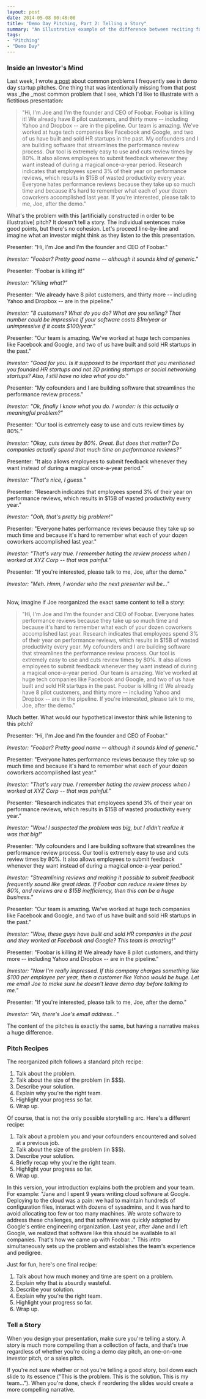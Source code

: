 ```yaml
---
layout: post
date: 2014-05-08 00:48:00
title: "Demo Day Pitching, Part 2: Telling a Story"
summary: "An illustrative example of the difference between reciting facts in a pitch vs. telling a story."
tags:
- "Pitching"
- "Demo Day"
---
```


### Inside an Investor's Mind

Last week, I wrote <a href="{{site.url}}/demo-day-pitching-part-1-common-problems" target="_blank">a post</a> about common problems I frequently see in demo day startup pitches. One thing that was intentionally missing from that post was _the _most common problem that I see, which I'd like to illustrate with a fictitious presentation:

> "Hi, I'm Joe and I'm the founder and CEO of Foobar. Foobar is killing it! We already have 8 pilot customers, and thirty more -- including Yahoo and Dropbox -- are in the pipeline. Our team is amazing. We've worked at huge tech companies like Facebook and Google, and two of us have built and sold HR startups in the past. My cofounders and I are building software that streamlines the performance review process. Our tool is extremely easy to use and cuts review times by 80%. It also allows employees to submit feedback whenever they want instead of during a magical once-a-year period. Research indicates that employees spend 3% of their year on performance reviews, which results in $15B of wasted productivity every year. Everyone hates performance reviews because they take up so much time and because it's hard to remember what each of your dozen coworkers accomplished last year. If you're interested, please talk to me, Joe, after the demo."

What's the problem with this [artificially constructed in order to be illustrative] pitch? It doesn't tell a story. The individual sentences make good points, but there's no cohesion. Let's proceed line-by-line and imagine what an investor might think as they listen to the this presentation.

Presenter: "Hi, I'm Joe and I'm the founder and CEO of Foobar."

_Investor: "Foobar? Pretty good name -- although it sounds kind of generic."_

Presenter: "Foobar is killing it!"

_Investor: "Killing what?"_

Presenter: "We already have 8 pilot customers, and thirty more -- including Yahoo and Dropbox -- are in the pipeline."

_Investor: "8 customers? What do you do? What are you selling? That number could be impressive if your software costs $1m/year or unimpressive if it costs $100/year."_

Presenter: "Our team is amazing. We've worked at huge tech companies like Facebook and Google, and two of us have built and sold HR startups in the past."

_Investor: "Good for you. Is it supposed to be important that you mentioned you founded HR startups and not 3D printing startups or social networking startups? Also, I still have no idea what you do."_

Presenter: "My cofounders and I are building software that streamlines the performance review process."

_Investor: "Ok, finally I know what you do. I wonder: is this actually a meaningful problem?"_

Presenter: "Our tool is extremely easy to use and cuts review times by 80%."

_Investor: "Okay, cuts times by 80%. Great. But does that matter? Do companies actually spend that much time on performance reviews?"_

Presenter: "It also allows employees to submit feedback whenever they want instead of during a magical once-a-year period."

_Investor: "That's nice, I guess."_

Presenter: "Research indicates that employees spend 3% of their year on performance reviews, which results in $15B of wasted productivity every year."

_Investor: "Ooh, that's pretty big problem!"_

Presenter: "Everyone hates performance reviews because they take up so much time and because it's hard to remember what each of your dozen coworkers accomplished last year."

_Investor: "That's very true. I remember hating the review process when I worked at XYZ Corp -- that was painful."_

Presenter: "If you're interested, please talk to me, Joe, after the demo."

_Investor: "Meh. Hmm, I wonder who the next presenter will be..."_  

<br>
Now, imagine if Joe reorganized the exact same content to tell a story:

> "Hi, I'm Joe and I'm the founder and CEO of Foobar. Everyone hates performance reviews because they take up so much time and because it's hard to remember what each of your dozen coworkers accomplished last year. Research indicates that employees spend 3% of their year on performance reviews, which results in $15B of wasted productivity every year. My cofounders and I are building software that streamlines the performance review process. Our tool is extremely easy to use and cuts review times by 80%. It also allows employees to submit feedback whenever they want instead of during a magical once-a-year period. Our team is amazing. We've worked at huge tech companies like Facebook and Google, and two of us have built and sold HR startups in the past. Foobar is killing it! We already have 8 pilot customers, and thirty more -- including Yahoo and Dropbox -- are in the pipeline. If you're interested, please talk to me, Joe, after the demo."

Much better. What would our hypothetical investor think while listening to this pitch?

Presenter: "Hi, I'm Joe and I'm the founder and CEO of Foobar."

_Investor: "Foobar? Pretty good name -- although it sounds kind of generic."_

Presenter: "Everyone hates performance reviews because they take up so much time and because it's hard to remember what each of your dozen coworkers accomplished last year."

_Investor: "That's very true. I remember hating the review process when I worked at XYZ Corp -- that was painful."_

Presenter: "Research indicates that employees spend 3% of their year on performance reviews, which results in $15B of wasted productivity every year."

_Investor: "Wow! I suspected the problem was big, but I didn't realize it was that big!"_

Presenter: "My cofounders and I are building software that streamlines the performance review process. Our tool is extremely easy to use and cuts review times by 80%. It also allows employees to submit feedback whenever they want instead of during a magical once-a-year period."

_Investor: "Streamlining reviews and making it possible to submit feedback frequently sound like great ideas. If Foobar can reduce review times by 80%, and reviews are a $15B inefficiency, then this can be a huge business."_

Presenter: "Our team is amazing. We've worked at huge tech companies like Facebook and Google, and two of us have built and sold HR startups in the past."

_Investor: "Wow, these guys have built and sold HR companies in the past and they worked at Facebook and Google? This team is amazing!"_

Presenter: "Foobar is killing it! We already have 8 pilot customers, and thirty more -- including Yahoo and Dropbox -- are in the pipeline."

_Investor: "Now I'm really impressed. If this company charges something like $100 per employee per year, then a customer like Yahoo would be huge. Let me email Joe to make sure he doesn't leave demo day before talking to me."_

Presenter: "If you're interested, please talk to me, Joe, after the demo."

_Investor: "Ah, there's Joe's email address..."_

The content of the pitches is exactly the same, but having a narrative makes a huge difference.

### Pitch Recipes

The reorganized pitch follows a standard pitch recipe:

1. Talk about the problem.
2. Talk about the size of the problem (in $$$).
3. Describe your solution.
4. Explain why you're the right team.
5. Highlight your progress so far.
6. Wrap up.

Of course, that is not the only possible storytelling arc. Here's a different recipe: 

1. Talk about a problem you and your cofounders encountered and solved at a previous job.
2. Talk about the size of the problem (in $$$).
3. Describe your solution.
4. Briefly recap why you're the right team.
5. Highlight your progress so far.
6. Wrap up.

In this version, your introduction explains both the problem and your team. For example: "Jane and I spent 9 years writing cloud software at Google. Deploying to the cloud was a pain: we had to maintain hundreds of configuration files, interact with dozens of sysadmins, and it was hard to avoid allocating too few or too many machines. We wrote software to address these challenges, and that software was quickly adopted by Google's entire engineering organization. Last year, after Jane and I left Google, we realized that software like this should be available to all companies. That's how we came up with Foobar..." This intro simultaneously sets up the problem and establishes the team's experience and pedigree.

Just for fun, here's one final recipe:

1. Talk about how much money and time are spent on a problem.
2. Explain why that is absurdly wasteful.
3. Describe your solution.
4. Explain why you're the right team.
5. Highlight your progress so far.
6. Wrap up.

### Tell a Story

When you design your presentation, make sure you're telling a story. A story is much more compelling than a collection of facts, and that's true regardless of whether you're doing a demo day pitch, an one-on-one investor pitch, or a sales pitch.

If you're not sure whether or not you're telling a good story, boil down each slide to its essence ("This is the problem. This is the solution. This is my team..."). When you're done, check if reordering the slides would create a more compelling narrative.